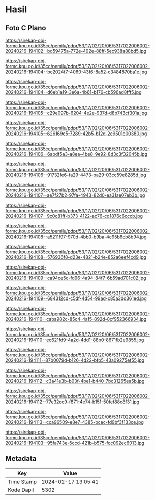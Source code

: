 # Hasil

## Foto C Plano

https://sirekap-obj-formc.kpu.go.id/35cc/pemilu/pdpr/53/17/02/20/06/5317022006002-20240216-194102--bd59475a-772e-492e-88ff-5ec938a88bd5.jpg

https://sirekap-obj-formc.kpu.go.id/35cc/pemilu/pdpr/53/17/02/20/06/5317022006002-20240216-194104--bc2024f7-4060-43f6-8a52-c3484870ba1e.jpg

https://sirekap-obj-formc.kpu.go.id/35cc/pemilu/pdpr/53/17/02/20/06/5317022006002-20240216-194104--d6eb1a19-3e6a-4b61-b176-cb596ad8fff5.jpg

https://sirekap-obj-formc.kpu.go.id/35cc/pemilu/pdpr/53/17/02/20/06/5317022006002-20240216-194105--c29e097b-6204-4e2e-937d-d8b743cf301a.jpg

https://sirekap-obj-formc.kpu.go.id/35cc/pemilu/pdpr/53/17/02/20/06/5317022006002-20240216-194105--626169e5-7289-42b5-b12d-2e9501e00380.jpg

https://sirekap-obj-formc.kpu.go.id/35cc/pemilu/pdpr/53/17/02/20/06/5317022006002-20240216-194106--6abdf5a3-a8ea-4be8-9e92-8d3c3f32045b.jpg

https://sirekap-obj-formc.kpu.go.id/35cc/pemilu/pdpr/53/17/02/20/06/5317022006002-20240216-194106--91732fe6-fa29-4473-ba29-03cc59e8285d.jpg

https://sirekap-obj-formc.kpu.go.id/35cc/pemilu/pdpr/53/17/02/20/06/5317022006002-20240216-194107--ae7f27b2-97fa-4943-82d0-ea31ae07eb3b.jpg

https://sirekap-obj-formc.kpu.go.id/35cc/pemilu/pdpr/53/17/02/20/06/5317022006002-20240216-194107--9c0c81ff-b373-4122-ac76-cd1876c6cccb.jpg

https://sirekap-obj-formc.kpu.go.id/35cc/pemilu/pdpr/53/17/02/20/06/5317022006002-20240216-194108--a5211f97-970d-4bb0-b9ba-4c95b6cb8b94.jpg

https://sirekap-obj-formc.kpu.go.id/35cc/pemilu/pdpr/53/17/02/20/06/5317022006002-20240216-194108--576936f8-d23e-4821-b24e-852a6eef4cd9.jpg

https://sirekap-obj-formc.kpu.go.id/35cc/pemilu/pdpr/53/17/02/20/06/5317022006002-20240216-194109--ca94ce5c-fd96-4a94-84f7-6b59ad701c02.jpg

https://sirekap-obj-formc.kpu.go.id/35cc/pemilu/pdpr/53/17/02/20/06/5317022006002-20240216-194109--684312cd-c5df-4d54-99ad-c85a3dd361ed.jpg

https://sirekap-obj-formc.kpu.go.id/35cc/pemilu/pdpr/53/17/02/20/06/5317022006002-20240216-194110--caba982c-85c4-4a15-892d-8cf952366934.jpg

https://sirekap-obj-formc.kpu.go.id/35cc/pemilu/pdpr/53/17/02/20/06/5317022006002-20240216-194110--ec621fd9-4a2d-4dd1-88b0-8671fb2e9855.jpg

https://sirekap-obj-formc.kpu.go.id/35cc/pemilu/pdpr/53/17/02/20/06/5317022006002-20240216-194111--87b0079d-b126-4d22-bfb5-43a09275ef55.jpg

https://sirekap-obj-formc.kpu.go.id/35cc/pemilu/pdpr/53/17/02/20/06/5317022006002-20240216-194112--c3a41e3b-b03f-4be1-b440-7bc31265ea5b.jpg

https://sirekap-obj-formc.kpu.go.id/35cc/pemilu/pdpr/53/17/02/20/06/5317022006002-20240216-194112--77e32cc9-f871-4e74-b151-50fef88c8f31.jpg

https://sirekap-obj-formc.kpu.go.id/35cc/pemilu/pdpr/53/17/02/20/06/5317022006002-20240216-194113--cca96509-e8e7-4385-bcec-fd9bf3f133ce.jpg

https://sirekap-obj-formc.kpu.go.id/35cc/pemilu/pdpr/53/17/02/20/06/5317022006002-20240216-194103--95fa743e-5ccd-421b-b575-fcc092ec6013.jpg


## Metadata

| Key        | Value               |
| ---------- | ------------------- |
| Time Stamp | 2024-02-17 13:05:41 |
| Kode Dapil | 5302                |



